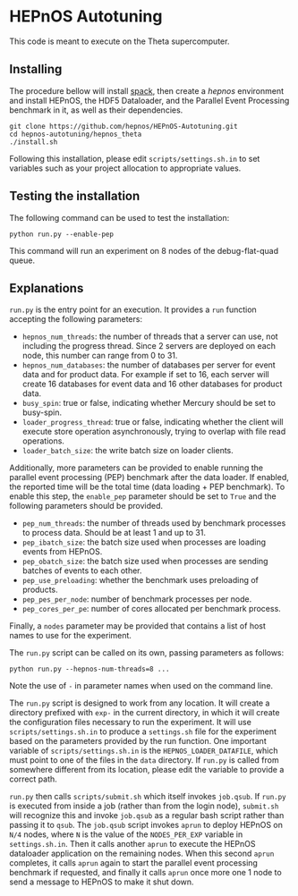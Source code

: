 HEPnOS Autotuning
=================

This code is meant to execute on the Theta supercomputer.

Installing
----------

The procedure bellow will install [spack](https://spack.io/), then
create a _hepnos_ environment and install HEPnOS, the HDF5 Dataloader,
and the Parallel Event Processing benchmark in it, as well as their dependencies.

```
git clone https://github.com/hepnos/HEPnOS-Autotuning.git
cd hepnos-autotuning/hepnos_theta
./install.sh
```

Following this installation, please edit `scripts/settings.sh.in` to set
variables such as your project allocation to appropriate values.


Testing the installation
------------------------

The following command can be used to test the installation:

```
python run.py --enable-pep
```

This command will run an experiment on 8 nodes of the debug-flat-quad queue.


Explanations
------------

`run.py` is the entry point for an execution. It provides a `run`
function accepting the following parameters:

* `hepnos_num_threads`: the number of threads that a server can use,
  not including the progress thread. Since 2 servers are deployed on
  each node, this number can range from 0 to 31.
* `hepnos_num_databases`: the number of databases per server for event
  data and for product data. For example if set to 16, each server
  will create 16 databases for event data and 16 other databases for
  product data.
* `busy_spin`: true or false, indicating whether Mercury should be
  set to busy-spin.
* `loader_progress_thread`: true or false, indicating whether the client will execute
  store operation asynchronously, trying to overlap with file read operations.
* `loader_batch_size`: the write batch size on loader clients.

Additionally, more parameters can be provided to enable running the
parallel event processing (PEP) benchmark after the data loader.
If enabled, the reported time will be the total time (data loading + PEP benchmark).
To enable this step, the `enable_pep` parameter should be set to `True`
and the following parameters should be provided.

* `pep_num_threads`: the number of threads used by benchmark processes
  to process data. Should be at least 1 and up to 31.
* `pep_ibatch_size`: the batch size used when processes are loading events
  from HEPnOS.
* `pep_obatch_size`: the batch size used when processes are sending batches
  of events to each other.
* `pep_use_preloading`: whether the benchmark uses preloading of products.
* `pep_pes_per_node`: number of benchmark processes per node.
* `pep_cores_per_pe`: number of cores allocated per benchmark process.

Finally, a `nodes` parameter may be provided that contains a list
of host names to use for the experiment.

The `run.py` script can be called on its own, passing parameters as follows:

```
python run.py --hepnos-num-threads=8 ...
```

Note the use of `-` in parameter names when used on the command line.

The `run.py` script is designed to work from any location.
It will create a directory prefixed with `exp-` in the current directory, in
which it will create the configuration files necessary to run the experiment.
It will use `scripts/settings.sh.in` to produce a `settings.sh` file for the
experiment based on the parameters provided by the run function. One important
variable of `scripts/settings.sh.in` is the `HEPNOS_LOADER_DATAFILE`, which
must point to one of the files in the `data` directory. If `run.py` is called
from somewhere different from its location, please edit the variable to provide
a correct path.

`run.py` then calls `scripts/submit.sh` which itself invokes `job.qsub`.
If `run.py` is executed from inside a job (rather than from the login node),
`submit.sh` will recognize this and invoke `job.qsub` as a regular bash script
rather than passing it to `qsub`. The `job.qsub` script invokes `aprun` to deploy
HEPnOS on `N/4` nodes, where `N` is the value of the `NODES_PER_EXP` variable
in `settings.sh.in`. Then it calls
another `aprun` to execute the HEPnOS dataloader application on the remaining nodes.
When this second `aprun` completes, it calls `aprun` again to start the parallel
event processing benchmark if requested, and finally it calls `aprun` once more
one 1 node to send a message to HEPnOS to make it shut down.

